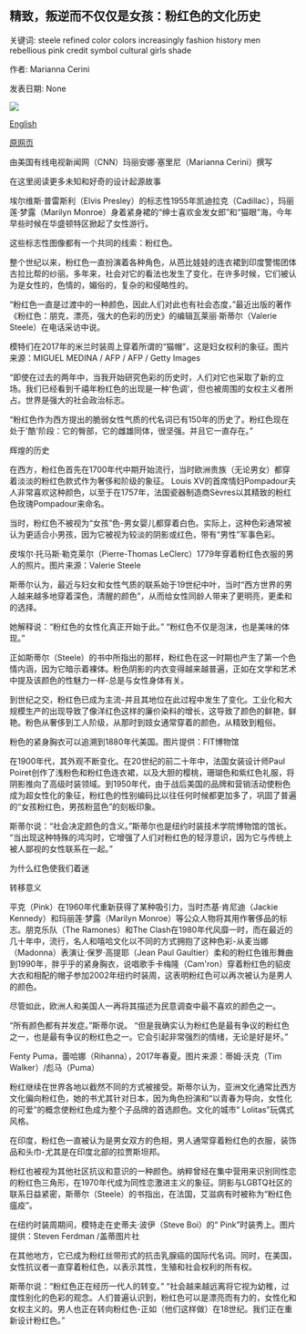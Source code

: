 ## 精致，叛逆而不仅仅是女孩：粉红色的文化历史

关键词: steele refined color colors increasingly fashion history men rebellious pink credit symbol cultural girls shade

作者: Marianna Cerini

发表日期: None

![](https://cdn.cnn.com/cnnnext/dam/assets/181026160610-pink-fashion-close-crop-super-tease.jpg)

[English](Refined%2C%20rebellious%20and%20not%20just%20for%20girls%3A%20A%20cultural%20history%20of%20pink.md)

[原网页](https://edition.cnn.com/style/article/history-of-color-pink/index.html)

由美国有线电视新闻网（CNN）玛丽安娜·塞里尼（Marianna Cerini）撰写

在这里阅读更多未知和好奇的设计起源故事

埃尔维斯·普雷斯利（Elvis Presley）的标志性1955年凯迪拉克（Cadillac），玛丽莲·梦露（Marilyn Monroe）身着紧身裙的“绅士喜欢金发女郎”和“猫眼”海，今年早些时候在华盛顿特区掀起了女性游行。

这些标志性图像都有一个共同的线索：粉红色。

整个世纪以来，粉红色一直扮演着各种角色，从芭比娃娃的连衣裙到印度警惕团体古拉比帮的纱丽。多年来，社会对它的看法也发生了变化，在许多时候，它们被认为是女性的，色情的，媚俗的，复杂的和侵略性的。

“粉红色一直是过渡中的一种颜色，因此人们对此也有社会态度，”最近出版的著作《粉红色：朋克，漂亮，强大的色彩的历史》的编辑瓦莱丽·斯蒂尔（Valerie Steele）在电话采访中说。

模特们在2017年的米兰时装周上穿着所谓的“猫帽”，这是妇女权利的象征。图片来源：MIGUEL MEDINA / AFP / AFP / Getty Images

“即使在过去的两年中，当我开始研究色彩的历史时，人们对它也采取了新的立场。我们已经看到千禧年粉红色的出现是一种'色调'，但也被周围的女权主义者所占。世界是强大的社会政治标志。

“粉红色作为西方提出的脆弱女性气质的代名词已有150年的历史了。粉红色现在处于'酷'阶段：它的臀部，它的雌雄同体，很坚强。并且它一直存在。”

辉煌的历史

在西方，粉红色首先在1700年代中期开始流行，当时欧洲贵族（无论男女）都穿着淡淡的粉红色款式作为奢侈和阶级的象征。 Louis XV的首席情妇Pompadour夫人非常喜欢这种颜色，以至于在1757年，法国瓷器制造商Sèvres以其精致的粉红色玫瑰Pompadour来命名。

当时，粉红色不被视为“女孩”色-男女婴儿都穿着白色。实际上，这种色彩通常被认为更适合小男孩，因为它被视为较淡的阴影或红色，带有“男性”军事色彩。

皮埃尔·托马斯·勒克莱尔（Pierre-Thomas LeClerc）1779年穿着粉红色衣服的男人的照片。图片来源：Valerie Steele

斯蒂尔认为，最近与妇女和女性气质的联系始于19世纪中叶，当时“西方世界的男人越来越多地穿着深色，清醒的颜色”，从而给女性同龄人带来了更明亮，更柔和的选择。

她解释说：“粉红色的女性化真正开始于此。” “粉红色不仅是泡沫，也是美味的体现。”

正如斯蒂尔（Steele）的书中所指出的那样，粉红色在这一时期也产生了第一个色情内涵，因为它暗示着裸体。粉色阴影的内衣变得越来越普遍，正如在文学和艺术中提及该颜色的性魅力一样-总是与女性身体有关。

到世纪之交，粉红色已成为主流-并且其地位在此过程中发生了变化。工业化和大规模生产的出现导致了像洋红色这样的廉价染料的增长，这导致了颜色的鲜艳，鲜艳。粉色从奢侈到工人阶级，从那时到妓女通常穿着的颜色，从精致到粗俗。

粉色的紧身胸衣可以追溯到1880年代美国。图片提供：FIT博物馆

在1900年代，其外观不断变化。在20世纪的前二十年中，法国女装设计师Paul Poiret创作了浅粉色和粉红色连衣裙，以及大胆的樱桃，珊瑚色和紫红色礼服，将阴影推向了高级时装领域。到1950年代，由于战后美国的品牌和营销活动使粉色成为超女性化的象征，粉红色的性别编码比以往任何时候都更加多了，巩固了普遍的“女孩粉红色，男孩粉蓝色”的刻板印象。

斯蒂尔说：“社会决定颜色的含义。”斯蒂尔也是纽约时装技术学院博物馆的馆长。 “当出现这种特殊的鸿沟时，它增强了人们对粉红色的轻浮意识，因为它与传统上被人鄙视的女性联系在一起。”

为什么红色使我们着迷

转移意义

平克（Pink）在1960年代重新获得了某种吸引力，当时杰基·肯尼迪（Jackie Kennedy）和玛丽莲·梦露（Marilyn Monroe）等公众人物将其用作奢侈品的标志。朋克乐队（The Ramones）和The Clash在1980年代风靡一时，而在最近的几十年中，流行，名人和嘻哈文化以不同的方式拥抱了这种色彩-从麦当娜（Madonna）表演让·保罗·高提耶（Jean Paul Gaultier）柔和的粉红色锥形舞曲到1990年，胖乎乎的紧身胸衣，说唱歌手卡梅隆（Cam'ron）穿着粉红色的貂皮大衣和相配的帽子参加2002年纽约时装周，这表明粉红色可以再次被认为是男人的颜色。

尽管如此，欧洲人和美国人一再将其描述为民意调查中最不喜欢的颜色之一。

“所有颜色都有并发症。”斯蒂尔说。 “但是我确实认为粉红色是最有争议的粉红色之一，也是最有争议的粉红色之一。它会引起非常强烈的情绪，无论是好是坏。”

Fenty Puma，蕾哈娜（Rihanna），2017年春夏。图片来源：蒂姆·沃克（Tim Walker）/彪马（Puma）

粉红继续在世界各地以截然不同的方式被接受。斯蒂尔认为，亚洲文化通常比西方文化偏向粉红色，她的书尤其针对日本，因为角色扮演和“以青春为导向，女性化的可爱”的概念使粉红色成为整个子品牌的首选颜色。文化的城市“ Lolitas”玩偶式风格。

在印度，粉红色一直被认为是男女双方的色相，男人通常穿着粉红色的衣服，装饰品和头巾-尤其是在印度北部的拉贾斯坦邦。

粉红也被视为其他社区抗议和意识的一种颜色。纳粹曾经在集中营用来识别同性恋的粉红色三角形，在1970年代成为同性恋激进主义的象征。阴影与LGBTQ社区的联系日益紧密，斯蒂尔（Steele）的书指出，在法国，艾滋病有时被称为“粉红色瘟疫”。

在纽约时装周期间，模特走在史蒂夫·波伊（Steve Boi）的“ Pink”时装秀上。图片提供：Steven Ferdman /盖蒂图片社

在其他地方，它已成为粉红丝带形式的抗击乳腺癌的国际代名词。同时，在美国，女性抗议者一直穿着粉红色，以表示其性，生殖和社会权利的所有权。

斯蒂尔说：“粉红色正在经历一代人的转变。” “社会越来越远离将它视为幼稚，过度性别化的色彩的观念。人们普遍认识到，粉红色可以是漂亮而有力的，女性化和女权主义的。男人也正在转向粉红色-正如（他们这样做）在18世纪。我们正在重新设计粉红色。”